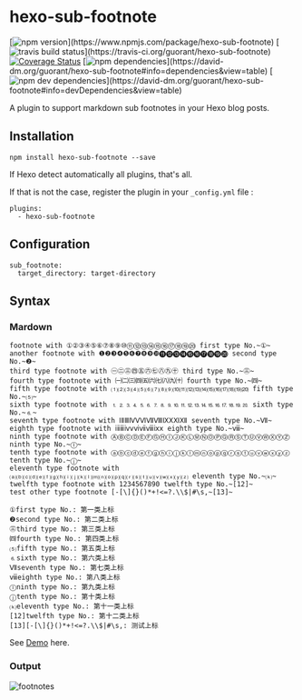 # hexo-sub-footnote
[![npm version](https://img.shields.io/npm/v/hexo-sub-footnote.svg?)](https://www.npmjs.com/package/hexo-sub-footnote) [![travis build status](https://img.shields.io/travis/guorant/hexo-sub-footnote/master.svg?)](https://travis-ci.org/guorant/hexo-sub-footnote) [![Coverage Status](https://coveralls.io/repos/github/guorant/hexo-sub-footnote/badge.svg?branch=master)](https://coveralls.io/github/guorant/hexo-sub-footnote?branch=master) [![npm dependencies](https://img.shields.io/david/guorant/hexo-sub-footnote.svg?)](https://david-dm.org/guorant/hexo-sub-footnote#info=dependencies&view=table) [![npm dev dependencies](https://img.shields.io/david/dev/guorant/hexo-sub-footnote.svg?)](https://david-dm.org/guorant/hexo-sub-footnote#info=devDependencies&view=table)

A plugin to support markdown sub footnotes in your Hexo blog posts.

## Installation

```
npm install hexo-sub-footnote --save
```

If Hexo detect automatically all plugins, that's all.  

If that is not the case, register the plugin in your `_config.yml` file :
```
plugins:
  - hexo-sub-footnote
```

## Configuration

```
sub_footnote:
  target_directory: target-directory
```

## Syntax

### Mardown
```
footnote with ①②③④⑤⑥⑦⑧⑨⑩⑪⑫⑬⑭⑮⑯⑰⑱⑲⑳ first type No.~①~
another footnote with ❶❷❸❹❺❻❼❽❾❿⓫⓬⓭⓮⓯⓰⓱⓲⓳⓴ second type No.~❷~
third type footnote with ㊀㊁㊂㊃㊄㊅㊆㊇㊈㊉ third type No.~㊂~
fourth type footnote with ㈠㈡㈢㈣㈤㈥㈦㈧㈨㈩ fourth type No.~㈣~
fifth type footnote with ⑴⑵⑶⑷⑸⑹⑺⑻⑼⑽⑾⑿⒀⒁⒂⒃⒄⒅⒆⒇ fifth type No.~⑸~
sixth type footnote with ⒈⒉⒊⒋⒌⒍⒎⒏⒐⒑⒒⒓⒔⒕⒖⒗⒘⒙⒚⒛ sixth type No.~⒍~
seventh type footnote with ⅠⅡⅢⅣⅤⅥⅦⅧⅨⅩⅪⅫ seventh type No.~Ⅶ~
eighth type footnote with ⅰⅱⅲⅳⅴⅵⅶⅷⅸⅹ eighth type No.~ⅷ~
ninth type footnote with ⒶⒷⒸⒹⒺⒻⒼⒽⒾⒿⓀⓁⓂⓃⓄⓅⓆⓇⓈⓉⓊⓋⓌⓍⓎⓏ ninth type No.~Ⓘ~
tenth type footnote with ⓐⓑⓒⓓⓔⓕⓖⓗⓘⓙⓚⓛⓜⓝⓞⓟⓠⓡⓢⓣⓤⓥⓦⓧⓨⓩ tenth type No.~ⓙ~
eleventh type footnote with ⒜⒝⒞⒟⒠⒡⒢⒣⒤⒥⒦⒧⒨⒩⒪⒫⒬⒭⒮⒯⒰⒱⒲⒳⒴⒵ eleventh type No.~⒦~
twelfth type footnote with 1234567890 twelfth type No.~[12]~
test other type footnote [-[\]{}()*+!<=?.\\$|#\s,~[13]~

①first type No.: 第一类上标
❷second type No.: 第二类上标
㊂third type No.: 第三类上标
㈣fourth type No.: 第四类上标
⑸fifth type No.: 第五类上标
⒍sixth type No.: 第六类上标
Ⅶseventh type No.: 第七类上标
ⅷeighth type No.: 第八类上标
Ⓘninth type No.: 第九类上标
ⓙtenth type No.: 第十类上标
⒦eleventh type No.: 第十一类上标
[12]twelfth type No.: 第十二类上标
[13][-[\]{}()*+!<=?.\\$|#\s,: 测试上标
```

See [Demo](http://kchen.cc/2016/11/10/footnotes-in-hexo/) here.

### Output
![footnotes](http://data.kchen.cc/mac_qrsync/71e694ce6f0052b83f7af81cfa7ccc64.png-960.jpg)